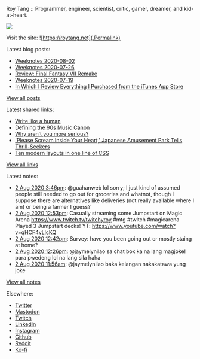 Roy Tang :: Programmer, engineer, scientist, critic, gamer, dreamer, and kid-at-heart.

![](https://roytang.net/img/profile.jpg)

Visit the site: ![https://roytang.net](.Permalink)

Latest blog posts:
    

- [Weeknotes 2020-08-02](https://roytang.net/2020/08/weeknotes-08-02/)
- [Weeknotes 2020-07-26](https://roytang.net/2020/07/weeknotes-07-26/)
- [Review: Final Fantasy VII Remake](https://roytang.net/2020/07/ff7r-review/)
- [Weeknotes 2020-07-19](https://roytang.net/2020/07/weeknotes-07-19/)
- [In Which I Review Everything I Purchased from the iTunes App Store](https://roytang.net/2020/07/itunes-purchases/)

[View all posts](https://roytang.net/blog)

Latest shared links:
    

- [Write like a human](https://roytang.net/2020/07/write-like-a-human/)
- [Defining the 90s Music Canon](https://roytang.net/2020/07/defining-the-90s-music-canon/)
- [Why aren’t you more serious?](https://roytang.net/2020/07/why-arent-you-more-serious/)
- [&#39;Please Scream Inside Your Heart,&#39; Japanese Amusement Park Tells Thrill-Seekers](https://roytang.net/2020/07/please-scream-inside-your-heart-japanese-amusement-park-tells-thrill-seekers/)
- [Ten modern layouts in one line of CSS](https://roytang.net/2020/07/ten-modern-layouts-in-one-line-of-css/)

[View all links](https://roytang.net/links)

Latest notes:
    

- [2 Aug 2020 3:46pm](https://roytang.net/2020/08/1289950728971198465/): @guahanweb lol sorry; I just kind of assumed people still needed to go out for groceries and whatnot, though I suppose there are alternatives like deliveries (not really available where I am) or being a farmer I guess?
- [2 Aug 2020 12:53pm](https://roytang.net/2020/08/1289907076118978560/): Casually streaming some Jumpstart on Magic Arena https://www.twitch.tv/twitchyroy #mtg #twitch #magicarena
Played 3 Jumpstart decks! YT: https://www.youtube.com/watch?v=qHCF4vLlcKQ
- [2 Aug 2020 12:42pm](https://roytang.net/2020/08/1289904501340610560/): Survey: have you been going out or mostly staing at home?
- [2 Aug 2020 12:26pm](https://roytang.net/2020/08/1289900331556655105/): @jaymelynilao sa chat box ka na lang magjoke! para pwedeng lol na lang sila haha
- [2 Aug 2020 11:56am](https://roytang.net/2020/08/1289892828005294081/): @jaymelynilao baka kelangan nakakatawa yung joke

[View all notes](https://roytang.net/notes)

Elsewhere:

- [Twitter](https://twitter.com/roytang)
- [Mastodon](https://mastodon.technology/@roytang)
- [Twitch](https://twitch.tv/twitchyroy)
- [LinkedIn](https://www.linkedin.com/in/roytang)
- [Instagram](https://instagram.com/roytang0400)
- [Github](https://github.com/roytang)
- [Reddit](https://reddit.com/u/hungryroy)
- [Ko-fi](https://ko-fi.com/roytang)